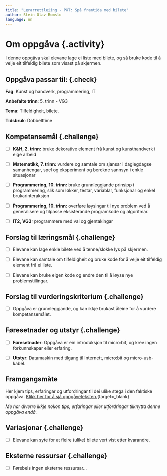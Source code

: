 ```yaml
---
title: "Lærarrettleiing - PXT: Spå framtida med bilete"
author: Stein Olav Romslo
language: nn
---
```



# Om oppgåva {.activity}

I denne oppgåva skal elevane lage ei liste med bilete, og så bruke kode til å
velje eit tilfeldig bilete som visast på skjermen.

## Oppgåva passar til: {.check}

__Fag__: Kunst og handverk, programmering, IT

__Anbefalte trinn__: 5. trinn - VG3

__Tema__: Tilfeldigheit, bilete.

__Tidsbruk__: Dobbelttime

## Kompetansemål {.challenge}

- [ ] __K&H, 2. trinn:__ bruke dekorative element frå kunst og kunsthandverk i
  eige arbeid

- [ ] __Matematikk, 7. trinn:__ vurdere og samtale om sjansar i daglegdagse
  samanhengar, spel og eksperiment og berekne sannsyn i enkle situasjonar

- [ ] __Programmering, 10. trinn:__ bruke grunnleggjande prinsipp i
  programmering, slik som løkker, testar, variablar, funksjonar og enkel
  brukarinteraksjon

- [ ] __Programmering, 10. trinn:__ overføre løysingar til nye problem ved å
  generalisere og tilpasse eksisterande programkode og algoritmar.

- [ ] __IT2, VG3:__ programmere med val og gjentakingar

## Forslag til læringsmål {.challenge}

- [ ] Elevane kan lage enkle bilete ved å tenne/slokke lys på skjermen.

- [ ] Elevane kan samtale om tilfeldigheit og bruke kode for å velje eit
  tilfeldig element frå ei liste.

- [ ] Elevane kan bruke eigen kode og endre den til å løyse nye
  problemstillingar.

## Forslag til vurderingskriterium {.challenge}

- [ ] Oppgåva er grunnleggjande, og kan ikkje brukast åleine for å vurdere
  kompetansemålet.

## Føresetnader og utstyr {.challenge}

- [ ] __Føresetnader__: Oppgåva er ein introduksjon til micro:bit, og krev
  ingen forkunnskapar eller erfaring.

- [ ] __Utstyr__: Datamaskin med tilgang til Internett, micro:bit og
  micro-usb-kabel.

## Framgangsmåte

Her kjem tips, erfaringar og utfordringar til dei ulike stega i den faktiske
oppgåva. [Klikk her for å sjå
oppgåveteksten.](../pxt_spaa_fremtiden_med_bilder/spaa_fremtiden_med_bilder_nn.html){target=_blank}

_Me har diverre ikkje nokon tips, erfaringar eller utfordringar tilknytta denne
oppgåva endå._

## Variasjonar {.challenge}

- [ ] Elevane kan syte for at fleire (ulike) bilete vert vist etter kvarandre.

## Eksterne ressursar {.challenge}

- [ ] Førebels ingen eksterne ressursar...
